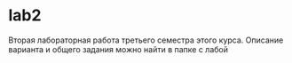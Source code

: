 # lab2

Вторая лабораторная работа третьего семестра этого курса. Описание варианта и общего задания можно найти в папке с лабой
